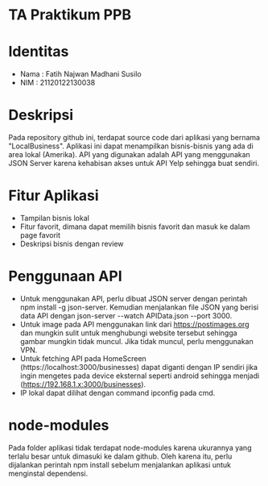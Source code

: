 # TA Praktikum PPB
Identitas
=========
- Nama : Fatih Najwan Madhani Susilo
- NIM : 21120122130038

Deskripsi
=========
Pada repository github ini, terdapat source code dari aplikasi yang bernama "LocalBusiness". Aplikasi ini dapat menampilkan bisnis-bisnis yang ada di area lokal (Amerika). API yang digunakan adalah API yang menggunakan JSON Server karena kehabisan akses untuk API Yelp sehingga buat sendiri.

Fitur Aplikasi
==============
- Tampilan bisnis lokal
- Fitur favorit, dimana dapat memilih bisnis favorit dan masuk ke dalam page favorit
- Deskripsi bisnis dengan review

Penggunaan API
==============
- Untuk menggunakan API, perlu dibuat JSON server dengan perintah npm install -g json-server. Kemudian menjalankan file JSON yang berisi data API dengan json-server --watch APIData.json --port 3000.
- Untuk image pada API menggunakan link dari https://postimages.org dan mungkin sulit untuk menghubungi website tersebut sehingga gambar mungkin tidak muncul. Jika tidak muncul, perlu menggunakan VPN.
- Untuk fetching API pada HomeScreen (https://localhost:3000/businesses) dapat diganti dengan IP sendiri jika ingin mengetes pada device eksternal seperti android sehingga menjadi (https://192.168.1.x:3000/businesses).
- IP lokal dapat dilihat dengan command ipconfig pada cmd.

node-modules
============
Pada folder aplikasi tidak terdapat node-modules karena ukurannya yang terlalu besar untuk dimasuki ke dalam github. Oleh karena itu, perlu dijalankan perintah npm install sebelum menjalankan aplikasi untuk menginstal dependensi.
